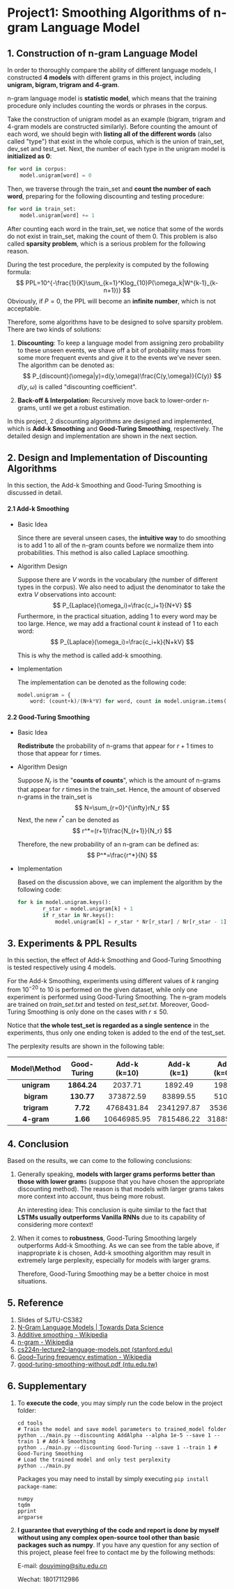 # Project1: Smoothing Algorithms of n-gram Language Model

## 1. Construction of n-gram Language Model

In order to thoroughly compare the ability of different language models, I constructed **4 models** with different grams in this project, including **unigram, bigram, trigram and 4-gram**. 

n-gram language model is **statistic model**, which means that the training procedure only includes counting the words or phrases in the corpus. 

Take the construction of unigram model as an example (bigram, trigram and 4-gram models are constructed similarly). Before counting the amount of each word, we should begin with **listing all of the different words** (also called "type") that exist in the whole corpus, which is the union of train_set, dev_set and test_set. Next, the number of each type in the unigram model is **initialized as $0$**:

```python
for word in corpus:
    model.unigram[word] = 0
```

Then, we traverse through the train_set and **count the number of each word**, preparing for the following discounting and testing procedure:

```python
for word in train_set:
	model.unigram[word] += 1
```

After counting each word in the train_set, we notice that some of the words do not exist in train_set, making the count of them 0. This problem is also called **sparsity problem**, which is a serious problem for the following reason.

During the test procedure, the perplexity is computed by the following formula:
$$
PPL=10^{-\frac{1}{K}\sum_{k=1}^Klog_{10}P(\omega_k|W^{k-1}_{k-n+1})}
$$
Obviously, if $P=0$, the PPL will become an **infinite number**, which is not acceptable. 

Therefore, some algorithms have to be designed to solve sparsity problem. There are two kinds of solutions:

1. **Discounting**: To keep a language model from assigning zero probability to these unseen events, we shave off a bit of probability mass from some more frequent events and give it to the events we’ve never seen. The algorithm can be denoted as:
    $$
    P_{discount}(\omega|y)=d(y,\omega)\frac{C(y,\omega)}{C(y)}
    $$
    $d(y,\omega)$ is called "discounting coefficient".

2. **Back-off & Interpolation:** Recursively move back to lower-order n-grams, until we get a robust estimation.

In this project, $2$ discounting algorithms are designed and implemented, which is **Add-k Smoothing** and **Good-Turing Smoothing**, respectively. The detailed design and implementation are shown in the next section.

## 2. Design and Implementation of Discounting Algorithms

In this section, the Add-k Smoothing and Good-Turing Smoothing is discussed in detail.

#### 2.1 Add-k Smoothing

- Basic Idea

    Since there are several unseen cases, the **intuitive way** to do smoothing is to add $1$ to all of the n-gram counts before we normalize them into probabilities. This method is also called Laplace smoothing.

- Algorithm Design

    Suppose there are $V$ words in the vocabulary (the number of different types in the corpus). We also need to adjust the denominator to take the extra $V$ observations into account:
    $$
    P_{Laplace}(\omega_i)=\frac{c_i+1}{N+V}
    $$
    Furthermore, in the practical situation, adding $1$ to every word may be too large. Hence, we may add a fractional count $k$ instead of $1$ to each word:
    $$
    P_{Laplace}(\omega_i)=\frac{c_i+k}{N+kV}
    $$
    

    This is why the method is called add-k smoothing.

- Implementation

    The implementation can be denoted as the following code:

    ```python
    model.unigram = {
        word: (count+k)/(N+k*V) for word, count in model.unigram.items()}
    ```

#### 2.2 Good-Turing Smoothing

- Basic Idea

    **Redistribute** the probability of n-grams that appear for $r+1$ times to those that appear for $r$ times.

- Algorithm Design

    Suppose $N_{r}$ is the "**counts of counts**", which is the amount of n-grams that appear for $r$ times in the train_set. Hence, the amount of observed n-grams in the train_set is
    $$
    N=\sum_{r=0}^{\infty}rN_r
    $$
    Next, the new $r^*$ can be denoted as
    $$
    r^*=(r+1)\frac{N_{r+1}}{N_r}
    $$
    

    Therefore, the new probability of an n-gram can be defined as:
    $$
    P^*=\frac{r^*}{N}
    $$

- Implementation

    Based on the discussion above, we can implement the algorithm by the following code:

    ```python
    for k in model.unigram.keys():
        	r_star = model.unigram[k] + 1
            if r_star in Nr.keys():
                model.unigram[k] = r_star * Nr[r_star] / Nr[r_star - 1]
    ```

## 3. Experiments & PPL Results

In this section, the effect of Add-k Smoothing and Good-Turing Smoothing is tested respectively using 4 models.

For the Add-k Smoothing, experiments using different values of $k$ ranging from $10^{-20}$ to $10$ is performed on the given dataset, while only one experiment is performed using Good-Turing Smoothing. The n-gram models are trained on *train_set.txt* and tested on *test_set.txt*. Moreover, Good-Turing Smoothing is only done on the cases with $r\leq50$.

Notice that **the whole test_set is regarded as a single sentence** in the experiments, thus only one ending token is added to the end of the test_set.

The perplexity results are shown in the following table:

| Model\Method | Good-Turing | Add-k <br />(k=$10$) | Add-k<br />(k=$1$) | Add-k<br />(k=$0.01$) | Add-k<br />(k=$10^{-5}$) | Add-k<br />(k=$10^{-20}$) |
| :----------: | :---------: | :------------------: | :----------------: | :-------------------: | :----------------------: | :-----------------------: |
| **unigram**  | **1864.24** |       2037.71        |      1892.49       |        1986.76        |         2161.53          |          3295.87          |
|  **bigram**  | **130.77**  |      373872.59       |      83899.55      |        5104.26        |         2071.04          |        1586870.85         |
| **trigram**  |  **7.72**   |      4768431.84      |     2341297.87     |       353648.89       |         59004.89         |       3971517736.62       |
|  **4-gram**  |  **1.66**   |     10646985.95      |     7815486.22     |      3188502.67       |        1024714.42        |       1041193555.62       |

## 4. Conclusion

Based on the results, we can come to the following conclusions:

1. Generally speaking, **models with larger grams performs better than those with lower gram**s (suppose that you have chosen the appropriate discounting method). The reason is that models with larger grams takes more context into account, thus being more robust.

    An interesting idea: This conclusion is quite similar to the fact that **LSTMs usually outperforms Vanilla RNNs** due to its capability of considering more context!

2. When it comes to **robustness**, Good-Turing Smoothing largely outperforms Add-k Smoothing. As we can see from the table above, if inappropriate $k$ is chosen, Add-k smoothing algorithm may result in extremely large perplexity, especially for models with larger grams. 

    Therefore, Good-Turing Smoothing may be a better choice in most situations.

## 5. Reference

1. Slides of SJTU-CS382
2. [N-Gram Language Models | Towards Data Science](https://towardsdatascience.com/n-gram-language-models-af6085435eeb)
3. [Additive smoothing - Wikipedia](https://en.wikipedia.org/wiki/Additive_smoothing)
4. [n-gram - Wikipedia](https://en.wikipedia.org/wiki/N-gram)
5. [cs224n-lecture2-language-models.ppt (stanford.edu)](https://web.stanford.edu/class/archive/cs/cs224n/cs224n.1086/handouts/cs224n-lecture2-language-models-slides.pdf)
6. [Good–Turing frequency estimation - Wikipedia](https://en.wikipedia.org/wiki/Good–Turing_frequency_estimation)
7. [good-turing-smoothing-without.pdf (ntu.edu.tw)](https://www.csie.ntu.edu.tw/~b92b02053/print/good-turing-smoothing-without.pdf)

## 6. Supplementary

1. To **execute the code**, you may simply run the code below in the project folder:

    ```shell
    cd tools
    # Train the model and save model parameters to trained_model folder
    python ../main.py --discounting AddAlpha --alpha 1e-5 --save 1 --train 1 # Add-k Smoothing
    python ../main.py --discounting Good-Turing --save 1 --train 1 # Good-Turing Smoothing
    # Load the trained model and only test perplexity
    python ../main.py
    ```

    Packages you may need to install by simply executing `pip install package-name`:

    ```
    numpy
    tqdm
    pprint
    argparse
    ```

2. **I guarantee that everything of the code and report is done by myself without using any complex open-source tool other than basic packages such as numpy**. If you have any question for any section of this project, please feel free to contact me by the following methods:

    E-mail: [douyiming@sjtu.edu.cn](mailto:douyiming@sjtu.edu.cn)

    Wechat: 18017112986

